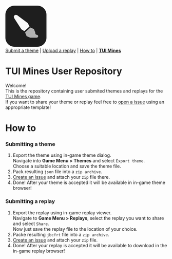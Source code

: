 ![brush](assets/brush.png)  
[Submit a theme](https://github.com/Defective4/TUI-Mines-Repo/issues/new?assignees=&labels=Theme&projects=&template=theme-submission.yml&title=%5BTheme%5D+) | [Upload a replay](https://github.com/Defective4/TUI-Mines-Repo/issues/new?assignees=&labels=Replay&projects=&template=replay-submission.yml&title=%5BReplay%5D+) | [How to](#how-to) | [**TUI Mines**](https://github.com/Defective4/TUI-Mines)

# TUI Mines User Repository
Welcome!  
This is the repository containing user submited themes and replays for the [TUI Mines game](https://github.com/Defective4/TUI-Mines).  
If you want to share your theme or replay feel free to [open a issue]()
using an appropriate template!

# How to
### Submitting a theme
1. Export the theme using in-game theme dialog.  
   Navigate into **Game Menu > Themes** and select `Export theme`.  
   Choose a suitable location and save the theme file.
2. Pack resulting `json` file into a `zip archive`.
3. [Create an issue](https://github.com/Defective4/TUI-Mines-Repo/issues/new?assignees=&labels=Theme&projects=&template=theme-submission.yml&title=%5BTheme%5D+) and attach your `zip` file there.
4. Done! After your theme is accepted it will be available in in-game theme browser!

### Submitting a replay
1. Export the replay using in-game replay viewer.  
   Navigate to **Game Menu > Replays**, select the replay you want to share and select `Share`.  
   Now just save the replay file to the location of your choice.
2. Packe resulting `jbcfrt` file into a `zip archive`.
3. [Create an issue](https://github.com/Defective4/TUI-Mines-Repo/issues/new?assignees=&labels=Replay&projects=&template=replay-submission.yml&title=%5BReplay%5D+) and attach your `zip` file.
4. Done! After your replay is accepted it will be available to download in the in-game replay browser!